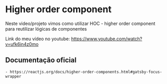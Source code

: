 # Higher order component

Neste video/projeto vimos como utilizar HOC - higher order component para reutilizar lógicas de componentes

Link do meu vídeo no youtube: https://www.youtube.com/watch?v=ufk6in4z0mo

## Documentação oficial
    
    - https://reactjs.org/docs/higher-order-components.html#gatsby-focus-wrapper
